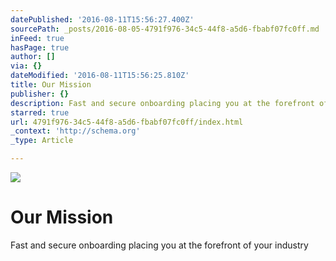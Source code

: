 ```yaml
---
datePublished: '2016-08-11T15:56:27.400Z'
sourcePath: _posts/2016-08-05-4791f976-34c5-44f8-a5d6-fbabf07fc0ff.md
inFeed: true
hasPage: true
author: []
via: {}
dateModified: '2016-08-11T15:56:25.810Z'
title: Our Mission
publisher: {}
description: Fast and secure onboarding placing you at the forefront of your industry
starred: true
url: 4791f976-34c5-44f8-a5d6-fbabf07fc0ff/index.html
_context: 'http://schema.org'
_type: Article

---
```

![](https://the-grid-user-content.s3-us-west-2.amazonaws.com/4f05452c-6ce5-42dc-9ac1-f2bbb0218084.jpg)

# Our Mission

Fast and secure onboarding placing you at the forefront of your industry